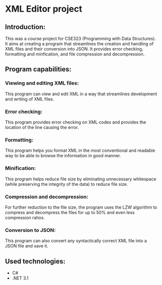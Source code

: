 # XML Editor project

## Introduction:
This was a course project for CSE323 (Programming with Data Structures). It aims at creating a program that streamlines the creation and handling of XML files and their conversion into JSON.
It provides error checking, formatting and minfication, and file compression and decompression.

## Program capabilities:

### Viewing and editing XML files:
This program can view and edit XML in a way that streamlines development and writing of XML files.

### Error checking:
This program provides error checking on XML codes and provides the location of the line causing the error.

### Formatting:
This program helps you format XML in the most conventional and readable way to be able to browse the information in good manner.

### Minification:
This program helps reduce file size by eliminating unnecessary whitespace (while preserving the integrity of the data) to reduce file size.

### Compression and decompression:
For further reduction to the file size, the program uses the LZW algorithm to compress and decompress the files for up to 50% and even less compression ratios.

### Conversion to JSON:
This program can also convert any syntactically correct XML file into a JSON file and save it.

## Used technologies:
- C#
- .NET 3.1
